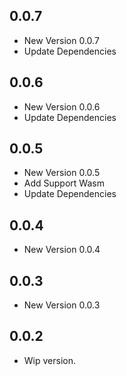 ## 0.0.7

- New Version 0.0.7
- Update Dependencies
## 0.0.6

- New Version 0.0.6
- Update Dependencies
## 0.0.5

- New Version 0.0.5
- Add Support Wasm
- Update Dependencies
## 0.0.4

- New Version 0.0.4


## 0.0.3

- New Version 0.0.3


## 0.0.2

- Wip version.

